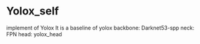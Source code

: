 # Yolox_self
implement of Yolox
It is a baseline of yolox
backbone: Darknet53-spp
neck: FPN
head: yolox_head
